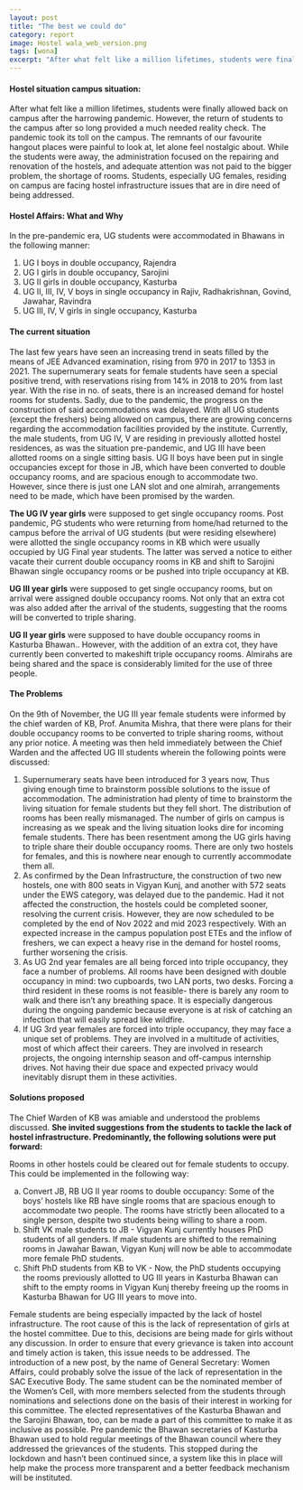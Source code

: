 ```yaml
---
layout: post
title: "The best we could do"
category: report
image: Hostel wala_web_version.png
tags: [wona]
excerpt: "After what felt like a million lifetimes, students were finally allowed back on campus after the harrowing pandemic."
---
```


#### **Hostel situation campus situation:**
After what felt like a million lifetimes, students were finally allowed back on campus after the harrowing pandemic. However, the return of students to the campus after so long provided a much needed reality check. The pandemic took its toll on the campus. The remnants of our favourite hangout places were painful to look at, let alone feel nostalgic about. While the students were away, the administration focused on the repairing and renovation of the hostels, and adequate attention was not paid to the bigger problem, the shortage of rooms. Students, especially UG females, residing on campus are facing hostel infrastructure issues that are in dire need of being addressed. 

#### **Hostel Affairs: What and Why**
In the pre-pandemic era, UG students were accommodated in Bhawans in the following manner:  
1. UG I boys in double occupancy, Rajendra
2. UG I girls in double occupancy, Sarojini
3. UG II girls in double occupancy, Kasturba
4. UG II, III, IV, V boys in single occupancy in Rajiv, Radhakrishnan, Govind, Jawahar, Ravindra 
5. UG III, IV, V girls in single occupancy, Kasturba

#### **The current situation**
The last few years have seen an increasing trend in seats filled by the means of JEE Advanced examination, rising from 970 in 2017 to 1353 in 2021. The supernumerary seats for female students have seen a special positive trend, with reservations rising from 14% in 2018 to 20% from last year.  With the rise in no. of seats, there is an increased demand for hostel rooms for students. Sadly, due to the pandemic, the progress on the construction of said accommodations was delayed. With all UG students (except the freshers) being allowed on campus, there are growing concerns regarding the accommodation facilities provided by the institute.  Currently, the male students, from UG IV, V are residing in previously allotted hostel residences, as was the situation pre-pandemic, and UG III have been allotted rooms on a single sitting basis. UG II boys have been put in single occupancies except for those in JB, which have been converted to double occupancy rooms, and are spacious enough to accommodate two. However, since there is just one LAN slot and one almirah, arrangements need to be made, which have been promised by the warden. 

**The UG IV year girls** were supposed to get single occupancy rooms. Post pandemic, PG students who were returning from home/had returned to the campus before the arrival of UG students (but were residing elsewhere) were allotted the single occupancy rooms in KB which were usually occupied by UG Final year students. The latter was served a notice to either vacate their current double occupancy rooms in KB and shift to Sarojini Bhawan single occupancy rooms or be pushed into triple occupancy at KB.
 
**UG III year girls** were supposed to get single occupancy rooms, but on arrival were assigned double occupancy rooms. Not only that an extra cot was also added after the arrival of the students, suggesting that the rooms will be converted to triple sharing.

**UG II year girls** were supposed to have double occupancy rooms in Kasturba Bhawan.. However,  with the addition of an extra cot, they have currently been converted to makeshift triple occupancy rooms. Almirahs are being shared and the space is considerably limited for the use of three people.

#### **The Problems**
On the 9th of November, the UG III year female students were informed by the chief warden of KB, Prof. Anumita Mishra, that there were plans for their double occupancy rooms to be converted to triple sharing rooms, without any prior notice. A meeting was then held immediately between the Chief Warden and the affected UG III students wherein the following points were discussed:
1. Supernumerary seats have been introduced for 3 years now, Thus giving enough time to brainstorm possible solutions to the issue of accommodation. The administration had plenty of time to brainstorm the living situation for female students but they fell short. The distribution of rooms has been really mismanaged. The number of girls on campus is increasing as we speak and the living situation looks dire for incoming female students. There has been resentment among the UG girls having to triple share their double occupancy rooms. There are only two hostels for females, and this is nowhere near enough to currently accommodate them all.
2. As confirmed by the Dean Infrastructure, the construction of two new hostels, one with 800 seats in Vigyan Kunj, and another with 572 seats under the EWS category, was delayed due to the pandemic. Had it not affected the construction, the hostels could be completed sooner, resolving the current crisis. However, they are now scheduled to be completed by the end of Nov 2022 and mid 2023 respectively. With an expected increase in the campus population post ETEs and the inflow of freshers, we can expect a heavy rise in the demand for hostel rooms, further worsening the crisis.
3. As UG 2nd year females are all being forced into triple occupancy, they face a number of problems. All rooms have been designed with double occupancy in mind: two cupboards, two LAN ports, two desks. Forcing a third resident in these rooms is not feasible- there is barely any room to walk and there isn’t any breathing space. It is especially dangerous during the ongoing pandemic because everyone is at risk of catching an infection that will easily spread like wildfire. 
4. If UG 3rd year females are forced into triple occupancy, they may face a unique set of problems. They are involved in a multitude of activities, most of which affect their careers. They are involved in research projects, the ongoing internship season and off-campus internship drives. Not having their due space and expected privacy would inevitably disrupt them in these activities. 

#### **Solutions proposed**
The Chief Warden of KB was amiable and understood the problems discussed. **She invited suggestions from the students to tackle the lack of hostel infrastructure. Predominantly,  the following solutions were put forward:** 

Rooms in other hostels could be cleared out for female students to occupy. This could be implemented in the following way:

<ol type="a">
  <li>Convert JB, RB UG II year rooms to double occupancy: Some of the boys’ hostels like RB have single rooms that are spacious enough to accommodate two people. The rooms have strictly been allocated to a single person, despite two students being willing to share a room.</li>
  <li>Shift VK male students to JB - Vigyan Kunj currently houses PhD students of all genders. If male students are shifted to the remaining rooms in Jawahar Bawan, Vigyan Kunj will now be able to accommodate more female PhD students.</li>
  <li>Shift PhD students from KB to VK - Now, the PhD students occupying the rooms previously allotted to UG III years in Kasturba Bhawan can shift to the empty rooms in Vigyan Kunj thereby freeing up the rooms in Kasturba Bhawan for UG III years to move into.</li>
</ol>

Female students are being especially impacted by the lack of hostel infrastructure. The root cause of this is the lack of representation of girls at the hostel committee. Due to this, decisions are being made for girls without any discussion. In order to ensure that every grievance is taken into account and timely action is taken, this issue needs to be addressed. The introduction of a new post, by the name of General Secretary: Women Affairs, could probably solve the issue of the lack of representation in the SAC Executive Body. The same student can be the nominated member of the Women’s Cell, with more members selected from the students through nominations and selections done on the basis of their interest in working for this committee. The elected representatives of the Kasturba Bhawan and the Sarojini Bhawan, too, can be made a part of this committee to make it as inclusive as possible. Pre pandemic the Bhawan secretaries of Kasturba Bhawan used to hold regular meetings of the Bhawan council where they addressed the grievances of the students. This stopped during the lockdown and hasn’t been continued since, a system like this in place will help make the process more transparent and a better feedback mechanism will be instituted. 
